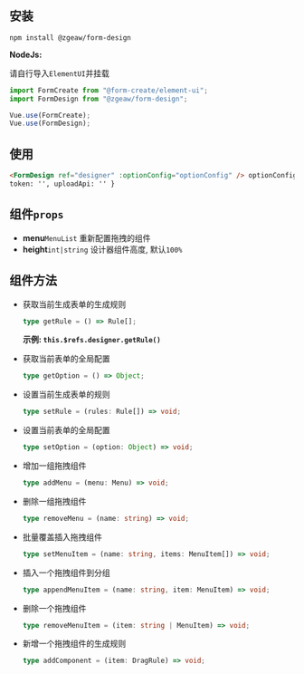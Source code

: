 ## 安装

```shell
npm install @zgeaw/form-design
```

**NodeJs:**

请自行导入`ElementUI`并挂载

```js
import FormCreate from "@form-create/element-ui";
import FormDesign from "@zgeaw/form-design";

Vue.use(FormCreate);
Vue.use(FormDesign);
```

## 使用

```html
<FormDesign ref="designer" :optionConfig="optionConfig" /> optionConfig = {
token: '', uploadApi: '' }
```

## 组件`props`

- **menu**`MenuList` 重新配置拖拽的组件
- **height**`int|string` 设计器组件高度, 默认`100%`

## 组件方法

- 获取当前生成表单的生成规则

  ```ts
  type getRule = () => Rule[];
  ```

  **示例: `this.$refs.designer.getRule()`**

- 获取当前表单的全局配置

  ```ts
  type getOption = () => Object;
  ```

- 设置当前生成表单的规则

  ```ts
  type setRule = (rules: Rule[]) => void;
  ```

- 设置当前表单的全局配置

  ```ts
  type setOption = (option: Object) => void;
  ```

- 增加一组拖拽组件

  ```ts
  type addMenu = (menu: Menu) => void;
  ```

- 删除一组拖拽组件

  ```ts
  type removeMenu = (name: string) => void;
  ```

- 批量覆盖插入拖拽组件

  ```ts
  type setMenuItem = (name: string, items: MenuItem[]) => void;
  ```

- 插入一个拖拽组件到分组

  ```ts
  type appendMenuItem = (name: string, item: MenuItem) => void;
  ```

- 删除一个拖拽组件

  ```ts
  type removeMenuItem = (item: string | MenuItem) => void;
  ```

- 新增一个拖拽组件的生成规则

  ```ts
  type addComponent = (item: DragRule) => void;
  ```
